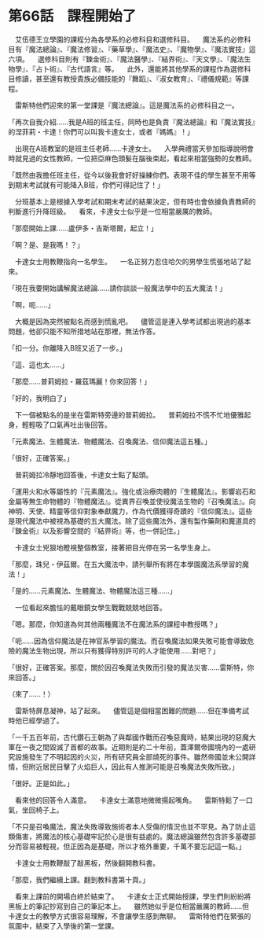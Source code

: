 # 第66話　課程開始了

　艾伍德王立學園的課程分為各學系的必修科目和選修科目。
　魔法系的必修科目有『魔法總論』、『魔法修習』、『藥草學』、『魔法史』、『魔物學』、『魔法實技』這六項。
　選修科目則有『鍊金術』、『魔法醫學』、『結界術』、『天文學』、『魔法生物學』、『占卜術』、『古代語言』等。
　此外，還能將其他學系的課程作為選修科目修讀，甚至還有教授貴族必備技能的『舞蹈』、『淑女教育』、『禮儀規範』等課程。

　雷斯特他們迎來的第一堂課是『魔法總論』。這是魔法系的必修科目之一。

「再次自我介紹……我是A班的班主任，同時也是負責『魔法總論』和『魔法實技』的涅菲莉・卡達！你們可以叫我卡達女士，或者『媽媽』！」

　出現在A班教室的是班主任老師……卡達女士。
　入學典禮當天參加指導說明會時就見過的女性教師，一位把亞麻色頭髮在腦後束起，看起來相當強勢的女教師。

「既然由我擔任班主任，從今以後我會好好操練你們。表現不佳的學生甚至不用等到期末考試就有可能降入B班，你們可得記住了！」

　分班基本上是根據入學考試和期末考試的結果決定，但有時也會依據負責教師的判斷進行升降班級。
　看來，卡達女士似乎是一位相當嚴厲的教師。

「那麼開始上課……盧伊多・吉斯塔爾，起立！」

「啊？是、是我嗎！？」

　卡達女士用教鞭指向一名學生。
　一名正努力忍住哈欠的男學生慌張地站了起來。

「現在我要開始講解魔法總論……請你談談一般魔法學中的五大魔法！」

「啊，呃……」

　大概是因為突然被點名而感到慌亂吧。
　儘管這是連入學考試都出現過的基本問題，他卻只能不知所措地站在那裡，無法作答。

「扣一分。你離降入B班又近了一步。」

「這、這也太……」

「那麼……普莉姆拉・羅茲瑪麗！你來回答！」

「好的，我明白了」

　下一個被點名的是坐在雷斯特旁邊的普莉姆拉。
　普莉姆拉不慌不忙地優雅起身，輕輕吸了口氣再吐出後回答。

「元素魔法、生體魔法、物體魔法、召喚魔法、信仰魔法這五種。」

「很好，正確答案。」

　普莉姆拉冷靜地回答後，卡達女士點了點頭。

「運用火和水等屬性的『元素魔法』。強化或治療肉體的『生體魔法』。影響岩石和金屬等無生命物體的『物體魔法』。從異界召喚並使役魔法生物的『召喚魔法』。向神明、天使、精靈等信仰對象奉獻魔力，作為代價獲得奇蹟的『信仰魔法』。這些是現代魔法中被視為基礎的五大魔法。除了這些魔法外，還有製作藥劑和魔道具的『鍊金術』以及影響空間的『結界術』等，也一併記住。」

　卡達女士兇狠地瞪視整個教室，接著把目光停在另一名學生身上。

「那麼，珠兒・伊茲爾。在五大魔法中，請列舉所有將在本學園魔法系學習的魔法！」

「是的……元素魔法、生體魔法、物體魔法這三種……」

　一位看起來膽怯的戴眼鏡女學生戰戰兢兢地回答。

「嗯。那麼，你知道為何其他兩種魔法不在魔法系的課程中教授嗎？」

「呃……因為信仰魔法是在神官系學習的魔法。而召喚魔法如果失敗可能會導致危險的魔法生物出現，所以只有獲得特別許可的人才能使用……對吧？」

「很好，正確答案。那麼，關於因召喚魔法失敗而引發的魔法災害……雷斯特，你來回答。」

（來了……！）

　雷斯特屏息凝神，站了起來。
　儘管這是個相當困難的問題……但在準備考試時他已經學過了。

「一千五百年前，古代鑽石王朝為了與鄰國作戰而召喚惡魔時，結果出現的惡魔大軍在一夜之間毀滅了首都的故事。近期則是約二十年前，蓋澤爾帝國境內的一處研究設施發生了不明起因的火災，所有研究員全部燒死的事件。雖然帝國並未公開詳情，但附近居民目擊了火焰巨人，因此有人推測可能是召喚魔法失敗所致。」

「很好。正是如此。」

　看來他的回答令人滿意。
　卡達女士滿意地微微揚起嘴角。
　雷斯特鬆了一口氣，坐回椅子上。

「不只是召喚魔法，魔法失敗導致施術者本人受傷的情況也並不罕見。為了防止這類傷害，將魔法的核心基礎牢記於心是很有益處的。魔法總論雖然包含許多基礎部分而容易被輕視，但正因為是基礎，所以才格外重要，千萬不要忘記這一點。」

　卡達女士用教鞭敲了敲黑板，然後翻開教科書。

「那麼，我們繼續上課。翻到教科書第十頁。」

　看來上課前的開場白終於結束了。
　卡達女士正式開始授課，學生們則紛紛將黑板上的筆記抄寫到自己的筆記本上。
　雖然她似乎是位相當嚴厲的教師……但卡達女士的教學方式很容易理解，不會讓學生感到無聊。
　雷斯特他們在緊張的氛圍中，結束了入學後的第一堂課。